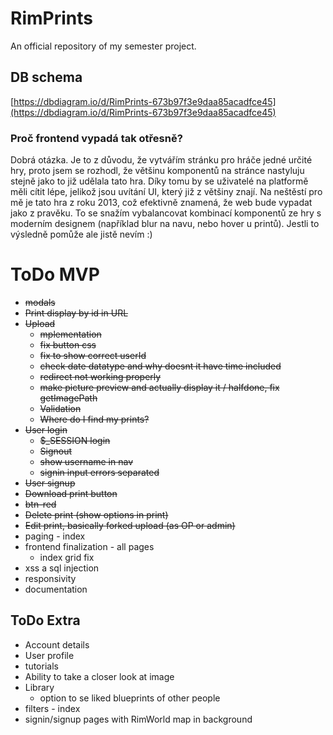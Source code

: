 # RimPrints
An official repository of my semester project.

## DB schema 
[https://dbdiagram.io/d/RimPrints-673b97f3e9daa85acadfce45](https://dbdiagram.io/d/RimPrints-673b97f3e9daa85acadfce45)

### Proč frontend vypadá tak otřesně? 
Dobrá otázka. Je to z důvodu, že vytvářím stránku pro hráče jedné určité hry, proto jsem se rozhodl, že většinu komponentů na stránce nastyluju stejně jako to již udělala tato hra. Díky tomu by se uživatelé na platformě měli cítit lépe, jelikož jsou uvítání UI, který již z většiny znají. Na neštěstí pro mě je tato hra z roku 2013, což efektivně znamená, že web bude vypadat jako z pravěku. To se snažím vybalancovat kombinací komponentů ze hry s moderním designem (například blur na navu, nebo hover u printů).  Jestli to výsledně pomůže ale jistě nevím :)

# ToDo MVP
- ~~modals~~
- ~~Print display by id in URL~~
- ~~Upload~~
    - ~~mplementation~~
    - ~~fix button css~~
    - ~~fix to show correct userId~~
    - ~~check date datatype and why doesnt it have time included~~
    - ~~redirect not working properly~~
    - ~~make picture preview and actually display it / halfdone, fix getImagePath~~
    - ~~Validation~~
    - ~~Where do I find my prints?~~
- ~~User login~~
    - ~~$_SESSION login~~
    - ~~Signout~~
    - ~~show username in nav~~
    - ~~signin input errors separated~~
- ~~User signup~~
- ~~Download print button~~
- ~~btn-red~~
- ~~Delete print (show options in print)~~
- ~~Edit print, basically forked upload (as OP or admin)~~
- paging - index
- frontend finalization - all pages
    - index grid fix
- xss a sql injection
- responsivity
- documentation
## ToDo Extra
- Account details
- User profile
- tutorials
- Ability to take a closer look at image
- Library
    - option to se liked blueprints of other people
- filters - index
- signin/signup pages with RimWorld map in background
